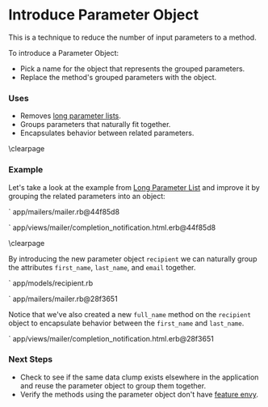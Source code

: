 # Introduce Parameter Object

This is a technique to reduce the number of input parameters to a method.

To introduce a Parameter Object:

* Pick a name for the object that represents the grouped parameters.
* Replace the method's grouped parameters with the object.

### Uses

* Removes [long parameter lists](#long-parameter-list).
* Groups parameters that naturally fit together.
* Encapsulates behavior between related parameters.

\clearpage

### Example

Let's take a look at the example from [Long Parameter List](#long-parameter-list) and
improve it by grouping the related parameters into an object:

` app/mailers/mailer.rb@44f85d8

` app/views/mailer/completion_notification.html.erb@44f85d8

\clearpage

By introducing the new parameter object `recipient` we can naturally group the
attributes `first_name`, `last_name`, and `email` together.

` app/models/recipient.rb

` app/mailers/mailer.rb@28f3651

Notice that we've also created a new `full_name` method on the `recipient`
object to encapsulate behavior between the `first_name` and `last_name`.

` app/views/mailer/completion_notification.html.erb@28f3651

### Next Steps

* Check to see if the same data clump exists elsewhere in the application and
 reuse the parameter object to group them together.
* Verify the methods using the parameter object don't have [feature envy](#feature-envy).
